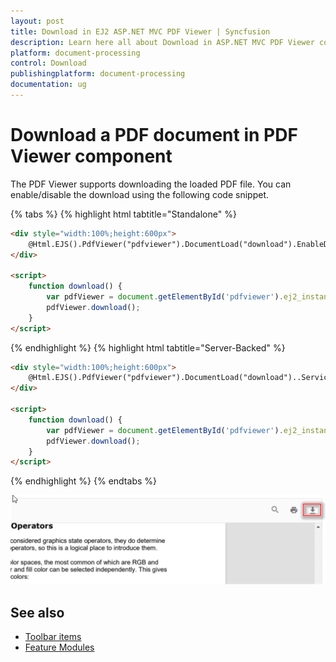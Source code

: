 ```yaml
---
layout: post
title: Download in EJ2 ASP.NET MVC PDF Viewer | Syncfusion
description: Learn here all about Download in ASP.NET MVC PDF Viewer component of Syncfusion Essential JS 2 and more.
platform: document-processing
control: Download
publishingplatform: document-processing
documentation: ug
---
```


# Download a PDF document in PDF Viewer component

The PDF Viewer supports downloading the loaded PDF file. You can enable/disable the download using the following code snippet.

{% tabs %}
{% highlight html tabtitle="Standalone" %}
```html
<div style="width:100%;height:600px">
    @Html.EJS().PdfViewer("pdfviewer").DocumentLoad("download").EnableDownload(true).DocumentPath("https://cdn.syncfusion.com/content/pdf/hive-succinctly.pdf").Render()
</div>

<script>
    function download() {
        var pdfViewer = document.getElementById('pdfviewer').ej2_instances[0];
        pdfViewer.download();
    }
</script>
```
{% endhighlight %}
{% highlight html tabtitle="Server-Backed" %}
```html
<div style="width:100%;height:600px">
    @Html.EJS().PdfViewer("pdfviewer").DocumentLoad("download")..ServiceUrl(VirtualPathUtility.ToAbsolute("~/api/PdfViewer/")).EnableDownload(true).DocumentPath("https://cdn.syncfusion.com/content/pdf/hive-succinctly.pdf").Render()
</div>

<script>
    function download() {
        var pdfViewer = document.getElementById('pdfviewer').ej2_instances[0];
        pdfViewer.download();
    }
</script>
```
{% endhighlight %}
{% endtabs %}

![Alt text](../images/download.png)

## See also

* [Toolbar items](./toolbar)
* [Feature Modules](./feature-module)